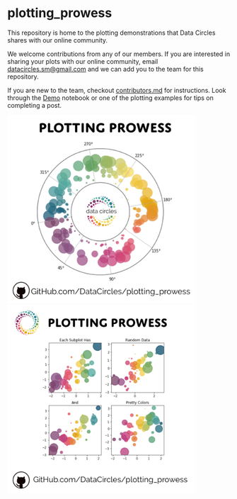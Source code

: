# plotting_prowess
This repository is home to the plotting demonstrations that Data Circles shares with our online community. 

We welcome contributions from any of our members. If you are interested in sharing your plots with our online community, email datacircles.sm@gmail.com and we can add you to the team for this repository.

If you are new to the team, checkout [contributors.md](https://github.com/DataCircles/plotting_prowess/blob/master/contributors.md) for instructions. Look through the [Demo](https://github.com/DataCircles/plotting_prowess/blob/master/plot_codes/Demo.ipynb) notebook or one of the plotting examples for tips on completing a post. 

<p float="left">
  <img src="images/plot1.png" width="425" />
  <img src="images/plot3.png" width="425" /> 
</p>
